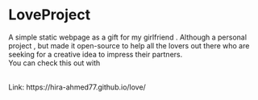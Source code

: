# LoveProject
A simple static webpage as a gift for my girlfriend . Although a personal project , but made it open-source to help all the lovers out there who are seeking for a creative idea to impress their partners.
<br>
You can check this out with 

<br>
Link: https://hira-ahmed77.github.io/love/
